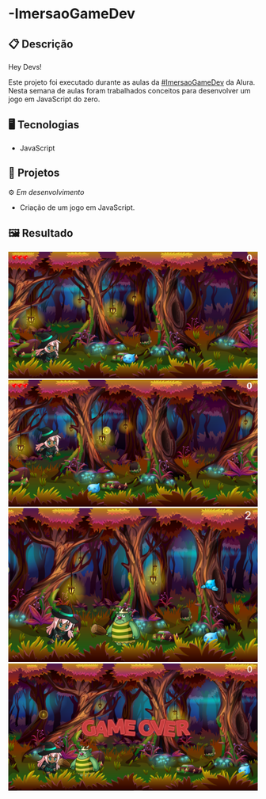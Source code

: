 # -ImersaoGameDev

## 📋 Descrição
Hey Devs!

Este projeto foi executado durante as aulas da [#ImersaoGameDev](https://www.alura.com.br/imersao-gamedev-javascript) da Alura. Nesta semana de aulas foram trabalhados conceitos para desenvolver um jogo em JavaScript do zero.

## 🖥️ Tecnologias

- JavaScript

## 🎨 Projetos

⚙ <i>Em desenvolvimento</i>

- Criação de um jogo em JavaScript.

## 🖼️ Resultado

![](https://github.com/luisabianca/imersaogamedev/blob/gh-pages/imagens/projeto01.png) ![](https://github.com/luisabianca/imersaogamedev/blob/gh-pages/imagens/projeto02.png) ![](https://github.com/luisabianca/imersaogamedev/blob/gh-pages/imagens/projeto03.png) ![](https://github.com/luisabianca/imersaogamedev/blob/gh-pages/imagens/projeto04.png)